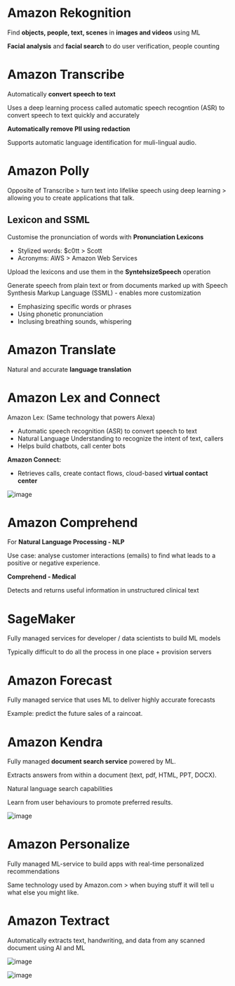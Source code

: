 # Amazon Rekognition

Find **objects, people, text, scenes** in **images and videos** using ML

**Facial analysis** and **facial search** to do user verification, people counting

# Amazon Transcribe

Automatically **convert speech to text**

Uses a deep learning process called automatic speech recogntion (ASR) to convert speech to text quickly and accurately

**Automatically remove PII using redaction**

Supports automatic language identification for muli-lingual audio.

# Amazon Polly

Opposite of Transcribe > turn text into lifelike speech using deep learning > allowing you to create applications that talk.

## Lexicon and SSML

Customise the pronunciation of words with **Pronunciation Lexicons**
  - Stylized words: $c0tt > Scott
  - Acronyms: AWS > Amazon Web Services

Upload the lexicons and use them in the **SyntehsizeSpeech** operation

Generate speech from plain text or from documents marked up with Speech Synthesis Markup Language (SSML) - enables more customization
  - Emphasizing specific words or phrases
  - Using phonetic pronunciation
  - Inclusing breathing sounds, whispering

# Amazon Translate

Natural and accurate **language translation**

# Amazon Lex and Connect

Amazon Lex: (Same technology that powers Alexa)
  - Automatic speech recognition (ASR) to convert speech to text
  - Natural Language Understanding to recognize the intent of text, callers
  - Helps build chatbots, call center bots

**Amazon Connect:**
  - Retrieves calls, create contact flows, cloud-based **virtual contact center**

![image](https://github.com/UpheldSmile/Virtual-Network/assets/49825639/f283d2e3-a539-4404-a9d3-ad35f4d724ba)

# Amazon Comprehend

For **Natural Language Processing - NLP**

Use case: analyse customer interactions (emails) to find what leads to a positive or negative experience.

**Comprehend - Medical**

Detects and returns useful information in unstructured clinical text

# SageMaker

Fully managed services for developer / data scientists to build ML models

Typically difficult to do all the process in one place + provision servers

# Amazon Forecast

Fully managed service that uses ML to deliver highly accurate forecasts

Example: predict the future sales of a raincoat.

# Amazon Kendra

Fully managed **document search service** powered by ML.

Extracts answers from within a document (text, pdf, HTML, PPT, DOCX).

Natural language search capabilities

Learn from user behaviours to promote preferred results.

![image](https://github.com/UpheldSmile/Virtual-Network/assets/49825639/e041904a-8bbe-433b-aa91-f743e818028d)

# Amazon Personalize

Fully managed ML-service to build apps with real-time personalized recommendations

Same technology used by Amazon.com > when buying stuff it will tell u what else you might like.

# Amazon Textract

Automatically extracts text, handwriting, and data from any scanned document using AI and ML

![image](https://github.com/UpheldSmile/Virtual-Network/assets/49825639/858d65bd-ae8b-4dcf-a467-ed0d66859b73)


![image](https://github.com/UpheldSmile/Virtual-Network/assets/49825639/439ea53f-b918-42bc-a05c-9f12e23ea449)
